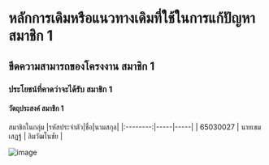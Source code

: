 #	หลักการเดิมหรือแนวทางเดิมที่ใช้ในการแก้ปัญหา	สมาชิก 1
##	ขีดความสามารถของโครงงาน	สมาชิก 1
###	ประโยชน์ที่คาดว่าจะได้รับ	สมาชิก 1
####	วัตถุประสงค์	สมาชิก 1
สมาชิกในกลุ่ม
|รหัสประจำตัว|ชื่อ|นามสกุล|
|:--------:|-----|-----|
| 65030027 | นายเขมเสฎฐ์ | ลิมวัฒโนชัย |

![image](https://github.com/omelaweng/project-proposal-2566/assets/144561325/431fd344-6fd2-4f7a-a2a0-13aee1491fd4)
